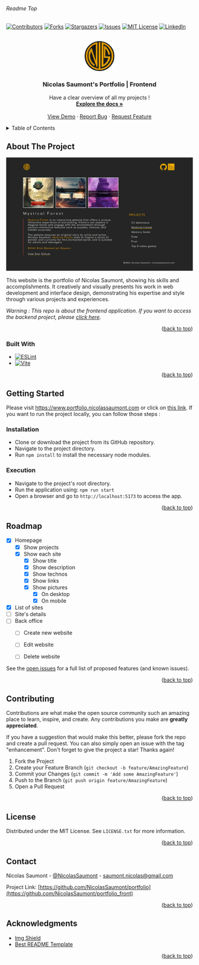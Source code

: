 
###### Readme Top 
<!--
*** Thanks for checking out the project 'Nicolas Saumont's Portfolio'. If you have a suggestion
*** that would make this better, please fork the repo and create a pull request
*** or simply open an issue with the tag "enhancement".
*** Don't forget to give the project a star!
*** Thanks again! :D
-->



<!-- PROJECT SHIELDS -->
[![Contributors][contributors-shield]][contributors-url]
[![Forks][forks-shield]][forks-url]
[![Stargazers][stars-shield]][stars-url]
[![Issues][issues-shield]][issues-url]
[![MIT License][license-shield]][license-url]
[![LinkedIn][linkedin-shield]][linkedin-url]



<!-- PROJECT LOGO -->
<br />
<div align="center">
  <a href="https://github.com/NicolasSaumont/portfolio_front">
    <img src="./assets/img/logo.png" alt="Logo" width="80" height="80">
  </a>

<h3 align="center">Nicolas Saumont's Portfolio | Frontend</h3>

  <p align="center">
    Have a clear overview of all my projects !
    <br />
    <a href="https://github.com/NicolasSaumont/portfolio_front"><strong>Explore the docs »</strong></a>
    <br />
    <br />
    <a href="https://github.com/NicolasSaumont/portfolio_front">View Demo</a>
    ·
    <a href="https://github.com/NicolasSaumont/portfolio_front/issues">Report Bug</a>
    ·
    <a href="https://github.com/NicolasSaumont/portfolio_front/pulls">Request Feature</a>
  </p>
</div>



<!-- TABLE OF CONTENTS -->
<details>
  <summary>Table of Contents</summary>
  <ol>
    <li>
      <a href="#about-the-project">About The Project</a>
      <ul>
        <li><a href="#built-with">Built With</a></li>
      </ul>
    </li>
    <li>
      <a href="#getting-started">Getting Started</a>
      <ul>
        <li><a href="#installation">Installation</a></li>
        <li><a href="#execution">Execution</a></li>
      </ul>
    </li>
    <li><a href="#roadmap">Roadmap</a></li>
    <li><a href="#contributing">Contributing</a></li>
    <li><a href="#license">License</a></li>
    <li><a href="#contact">Contact</a></li>
    <li><a href="#acknowledgments">Acknowledgments</a></li>
  </ol>
</details>



<!-- ABOUT THE PROJECT -->
## About The Project

[![Product Name Screen Shot][product-screenshot]](https://www.portfolio.nicolassaumont.com)

This website is the portfolio of Nicolas Saumont, showing his skills and accomplishments. It creatively and visually presents his work in web development and interface design, demonstrating his expertise and style through various projects and experiences.

*Warning : This repo is about the frontend application. If you want to access the backend project, please [click here](https://github.com/NicolasSaumont/portfolio_back_API).*

<p align="right">(<a href="#readme-top">back to top</a>)</p>



### Built With

* [![ESLint][ESLint.js]][ESLint-url]
* [![Vite][Vite.js]][Vite-url]



<p align="right">(<a href="#readme-top">back to top</a>)</p>



<!-- GETTING STARTED -->
## Getting Started

Please visit https://www.portfolio.nicolassaumont.com or click on [this link](https://portfolio.nicolassaumont.com). If you want to run the project locally, you can follow those steps :

### Installation

- Clone or download the project from its GitHub repository.
- Navigate to the project directory.
- Run `npm install` to install the necessary node modules.

### Execution

- Navigate to the project's root directory.
- Run the application using: `npm run start`
- Open a browser and go to `http://localhost:5173` to access the app.



<p align="right">(<a href="#readme-top">back to top</a>)</p>



<!-- ROADMAP -->
## Roadmap


- [x] Homepage
  - [x] Show projects
  - [x] Show each site
    - [x] Show title
    - [x] Show description
    - [x] Show technos
    - [x] Show links
    - [x] Show pictures 
      - [x] On desktop
      - [x] On mobile
- [x] List of sites
- [ ] Site's details
- [ ] Back office
  - [ ] Create new website
  - [ ] Edit website
  - [ ] Delete website
  

See the [open issues](https://github.com/NicolasSaumont/portfolio_front/issues) for a full list of proposed features (and known issues).

<p align="right">(<a href="#readme-top">back to top</a>)</p>



<!-- CONTRIBUTING -->
## Contributing

Contributions are what make the open source community such an amazing place to learn, inspire, and create. Any contributions you make are **greatly appreciated**.

If you have a suggestion that would make this better, please fork the repo and create a pull request. You can also simply open an issue with the tag "enhancement".
Don't forget to give the project a star! Thanks again!

1. Fork the Project
2. Create your Feature Branch (`git checkout -b feature/AmazingFeature`)
3. Commit your Changes (`git commit -m 'Add some AmazingFeature'`)
4. Push to the Branch (`git push origin feature/AmazingFeature`)
5. Open a Pull Request

<p align="right">(<a href="#readme-top">back to top</a>)</p>



<!-- LICENSE -->
## License

Distributed under the MIT License. See `LICENSE.txt` for more information.

<p align="right">(<a href="#readme-top">back to top</a>)</p>



<!-- CONTACT -->
## Contact

Nicolas Saumont - [@NicolasSaumont](https://twitter.com/NicolasSaumont) - saumont.nicolas@gmail.com

Project Link: [https://github.com/NicolasSaumont/portfolio](https://github.com/NicolasSaumont/portfolio_front)

<p align="right">(<a href="#readme-top">back to top</a>)</p>



<!-- ACKNOWLEDGMENTS -->
## Acknowledgments


* [Img Shield](https://shields.io/)
* [Best README Template](https://github.com/othneildrew/Best-README-Template/blob/master/README.md)

<p align="right">(<a href="#readme-top">back to top</a>)</p>



<!-- MARKDOWN LINKS & IMAGES -->
<!-- https://www.markdownguide.org/basic-syntax/#reference-style-links -->
[contributors-shield]: https://img.shields.io/github/contributors/NicolasSaumont/portfolio_front.svg?style=for-the-badge
[contributors-url]: https://github.com/NicolasSaumont/portfolio_front/graphs/contributors
[forks-shield]: https://img.shields.io/github/forks/NicolasSaumont/portfolio_front.svg?style=for-the-badge
[forks-url]: https://github.com/NicolasSaumont/portfolio_front/network/members
[stars-shield]: https://img.shields.io/github/stars/NicolasSaumont/portfolio_front.svg?style=for-the-badge
[stars-url]: https://github.com/NicolasSaumont/portfolio_front/stargazers
[issues-shield]: https://img.shields.io/github/issues/NicolasSaumont/portfolio_front.svg?style=for-the-badge
[issues-url]: https://github.com/NicolasSaumont/portfolio_front/issues
[license-shield]: https://img.shields.io/github/license/NicolasSaumont/portfolio_front.svg?style=for-the-badge
[license-url]: https://github.com/NicolasSaumont/portfolio_front/blob/main/LICENSE.txt
[linkedin-shield]: https://img.shields.io/badge/-LinkedIn-black.svg?style=for-the-badge&logo=linkedin&colorB=555
[linkedin-url]: https://linkedin.com/in/nicolas-saumont
[product-screenshot]: ./assets/img/screenshot.png
[ESLint.js]: https://img.shields.io/badge/eslint-yellow?style=for-the-badge&logo=eslint
[ESLint-url]: https://eslint.org/
[Vite.js]: https://img.shields.io/badge/vite-21af90?style=for-the-badge&logo=vite
[Vite-url]: https://vitejs.dev/
